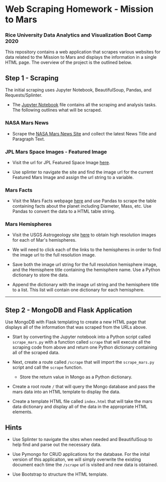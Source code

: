 # Web Scraping Homework - Mission to Mars

### Rice University Data Analytics and Visualization Boot Camp 2020


This repository contains a web application that scrapes various websites for data related to the Mission to Mars and displays the information in a single HTML page. The overview of the project is the outlined below.


## Step 1 - Scraping

The initial scraping uses Jupyter Notebook, BeautifulSoup, Pandas, and Requests/Splinter.

* The [Jupyter Notebook](mission_to_mars.ipynb) file contains all the scraping and analysis tasks. The following outlines what will be scraped.

### NASA Mars News

* Scrape the [NASA Mars News Site](https://mars.nasa.gov/news/) and collect the latest News Title and Paragraph Text.


### JPL Mars Space Images - Featured Image

* Visit the url for JPL Featured Space Image [here](https://www.jpl.nasa.gov/spaceimages/?search=&category=Mars).

* Use splinter to navigate the site and find the image url for the current Featured Mars Image and assign the url string to a variable.


### Mars Facts

* Visit the Mars Facts webpage [here](https://space-facts.com/mars/) and use Pandas to scrape the table containing facts about the planet including Diameter, Mass, etc. Use Pandas to convert the data to a HTML table string.

### Mars Hemispheres

* Visit the USGS Astrogeology site [here](https://astrogeology.usgs.gov/search/results?q=hemisphere+enhanced&k1=target&v1=Mars) to obtain high resolution images for each of Mar's hemispheres.

* We will need to click each of the links to the hemispheres in order to find the image url to the full resolution image.

* Save both the image url string for the full resolution hemisphere image, and the Hemisphere title containing the hemisphere name. Use a Python dictionary to store the data.

* Append the dictionary with the image url string and the hemisphere title to a list. This list will contain one dictionary for each hemisphere.


- - -

## Step 2 - MongoDB and Flask Application

Use MongoDB with Flask templating to create a new HTML page that displays all of the information that was scraped from the URLs above.

* Start by converting the Jupyter notebook into a Python script called `scrape_mars.py` with a function called `scrape` that will execute all the scraping code from above and return one Python dictionary containing all of the scraped data.

* Next, create a route called `/scrape` that will import the `scrape_mars.py` script and call the `scrape` function.

  * Store the return value in Mongo as a Python dictionary.

* Create a root route `/` that will query the Mongo database and pass the mars data into an HTML template to display the data.

* Create a template HTML file called `index.html` that will take the mars data dictionary and display all of the data in the appropriate HTML elements. 
## Hints

* Use Splinter to navigate the sites when needed and BeautifulSoup to help find and parse out the necessary data.

* Use Pymongo for CRUD applications for the database. For the inital version of this applicaiton, we will simply overwrite the existing document each time the `/scrape` url is visited and new data is obtained.

* Use Bootstrap to structure the HTML template.